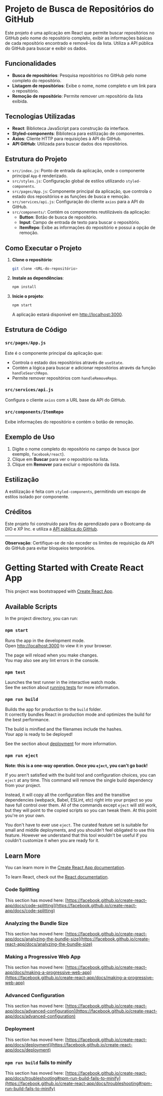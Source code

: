 
# Projeto de Busca de Repositórios do GitHub

Este projeto é uma aplicação em React que permite buscar repositórios no GitHub pelo nome do repositório completo, exibir as informações básicas de cada repositório encontrado e removê-los da lista. Utiliza a API pública do GitHub para buscar e exibir os dados.

## Funcionalidades

- **Busca de repositórios**: Pesquisa repositórios no GitHub pelo nome completo do repositório.
- **Listagem de repositórios**: Exibe o nome, nome completo e um link para o repositório.
- **Remoção de repositório**: Permite remover um repositório da lista exibida.

## Tecnologias Utilizadas

- **React**: Biblioteca JavaScript para construção da interface.
- **Styled-components**: Biblioteca para estilização de componentes.
- **Axios**: Cliente HTTP para requisições à API do GitHub.
- **API GitHub**: Utilizada para buscar dados dos repositórios.

## Estrutura do Projeto

- `src/index.js`: Ponto de entrada da aplicação, onde o componente principal `App` é renderizado.
- `src/styles.js`: Configuração global de estilos utilizando `styled-components`.
- `src/pages/App.js`: Componente principal da aplicação, que controla o estado dos repositórios e as funções de busca e remoção.
- `src/services/api.js`: Configuração do cliente `axios` para a API do GitHub.
- `src/components/`: Contém os componentes reutilizáveis da aplicação:
  - **Button**: Botão de busca de repositório.
  - **Input**: Campo de entrada de texto para buscar o repositório.
  - **ItemRepo**: Exibe as informações do repositório e possui a opção de remoção.

## Como Executar o Projeto

1. **Clone o repositório**:
   ```bash
   git clone <URL-do-repositório>
   ```

2. **Instale as dependências**:
   ```bash
   npm install
   ```

3. **Inicie o projeto**:
   ```bash
   npm start
   ```

   A aplicação estará disponível em [http://localhost:3000](http://localhost:3000).

## Estrutura de Código

### `src/pages/App.js`
Este é o componente principal da aplicação que:
- Controla o estado dos repositórios através de `useState`.
- Contém a lógica para buscar e adicionar repositórios através da função `handleSearchRepo`.
- Permite remover repositórios com `handleRemoveRepo`.

### `src/services/api.js`
Configura o cliente `axios` com a URL base da API do GitHub.

### `src/components/ItemRepo`
Exibe informações do repositório e contém o botão de remoção.

## Exemplo de Uso

1. Digite o nome completo do repositório no campo de busca (por exemplo, `facebook/react`).
2. Clique em **Buscar** para ver o repositório na lista.
3. Clique em **Remover** para excluir o repositório da lista.

## Estilização

A estilização é feita com `styled-components`, permitindo um escopo de estilos isolado por componente.

## Créditos

Este projeto foi construído para fins de aprendizado para o Bootcamp da DIO e XP Inc. e utiliza a [API pública do GitHub](https://api.github.com).

---

**Observação**: Certifique-se de não exceder os limites de requisição da API do GitHub para evitar bloqueios temporários.


##

# Getting Started with Create React App

This project was bootstrapped with [Create React App](https://github.com/facebook/create-react-app).

## Available Scripts

In the project directory, you can run:

### `npm start`

Runs the app in the development mode.\
Open [http://localhost:3000](http://localhost:3000) to view it in your browser.

The page will reload when you make changes.\
You may also see any lint errors in the console.

### `npm test`

Launches the test runner in the interactive watch mode.\
See the section about [running tests](https://facebook.github.io/create-react-app/docs/running-tests) for more information.

### `npm run build`

Builds the app for production to the `build` folder.\
It correctly bundles React in production mode and optimizes the build for the best performance.

The build is minified and the filenames include the hashes.\
Your app is ready to be deployed!

See the section about [deployment](https://facebook.github.io/create-react-app/docs/deployment) for more information.

### `npm run eject`

**Note: this is a one-way operation. Once you `eject`, you can't go back!**

If you aren't satisfied with the build tool and configuration choices, you can `eject` at any time. This command will remove the single build dependency from your project.

Instead, it will copy all the configuration files and the transitive dependencies (webpack, Babel, ESLint, etc) right into your project so you have full control over them. All of the commands except `eject` will still work, but they will point to the copied scripts so you can tweak them. At this point you're on your own.

You don't have to ever use `eject`. The curated feature set is suitable for small and middle deployments, and you shouldn't feel obligated to use this feature. However we understand that this tool wouldn't be useful if you couldn't customize it when you are ready for it.

## Learn More

You can learn more in the [Create React App documentation](https://facebook.github.io/create-react-app/docs/getting-started).

To learn React, check out the [React documentation](https://reactjs.org/).

### Code Splitting

This section has moved here: [https://facebook.github.io/create-react-app/docs/code-splitting](https://facebook.github.io/create-react-app/docs/code-splitting)

### Analyzing the Bundle Size

This section has moved here: [https://facebook.github.io/create-react-app/docs/analyzing-the-bundle-size](https://facebook.github.io/create-react-app/docs/analyzing-the-bundle-size)

### Making a Progressive Web App

This section has moved here: [https://facebook.github.io/create-react-app/docs/making-a-progressive-web-app](https://facebook.github.io/create-react-app/docs/making-a-progressive-web-app)

### Advanced Configuration

This section has moved here: [https://facebook.github.io/create-react-app/docs/advanced-configuration](https://facebook.github.io/create-react-app/docs/advanced-configuration)

### Deployment

This section has moved here: [https://facebook.github.io/create-react-app/docs/deployment](https://facebook.github.io/create-react-app/docs/deployment)

### `npm run build` fails to minify

This section has moved here: [https://facebook.github.io/create-react-app/docs/troubleshooting#npm-run-build-fails-to-minify](https://facebook.github.io/create-react-app/docs/troubleshooting#npm-run-build-fails-to-minify)
